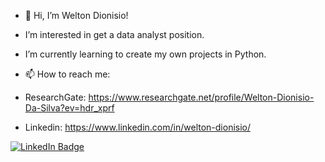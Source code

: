 - 👋 Hi, I’m Welton Dionisio!


- I’m interested in get a data analyst position.
- I’m currently learning to create my own projects in Python.
- 📫 How to reach me:
- ResearchGate: https://www.researchgate.net/profile/Welton-Dionisio-Da-Silva?ev=hdr_xprf
- Linkedin: https://www.linkedin.com/in/welton-dionisio/
<div id="badges">
  <a href="https://www.linkedin.com/in/weltondionisio/">
    <img src="https://img.shields.io/badge/LinkedIn-blue?style=for-the-badge&logo=linkedin&logoColor=white" alt="LinkedIn Badge"/>
  </a>
<!---
weltondionisio/weltondionisio is a ✨ special ✨ repository because its `README.md` (this file) appears on your GitHub profile.
You can click the Preview link to take a look at your changes.
--->
